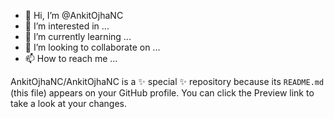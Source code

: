 - 👋 Hi, I’m @AnkitOjhaNC
- 👀 I’m interested in ...
- 🌱 I’m currently learning ...
- 💞️ I’m looking to collaborate on ...
- 📫 How to reach me ...


AnkitOjhaNC/AnkitOjhaNC is a ✨ special ✨ repository because its `README.md` (this file) appears on your GitHub profile.
You can click the Preview link to take a look at your changes.

